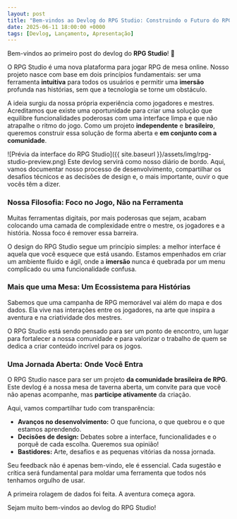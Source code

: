 ```yaml
---
layout: post
title: "Bem-vindos ao Devlog do RPG Studio: Construindo o Futuro do RPG de Mesa, Juntos!"
date: 2025-06-11 18:00:00 +0000
tags: [Devlog, Lançamento, Apresentação]
---
```


Bem-vindos ao primeiro post do devlog do **RPG Studio**! 🎉

O RPG Studio é uma nova plataforma para jogar RPG de mesa online. Nosso projeto nasce com base em dois princípios fundamentais: ser uma ferramenta **intuitiva** para todos os usuários e permitir uma **imersão** profunda nas histórias, sem que a tecnologia se torne um obstáculo.

A ideia surgiu da nossa própria experiência como jogadores e mestres. Acreditamos que existe uma oportunidade para criar uma solução que equilibre funcionalidades poderosas com uma interface limpa e que não atrapalhe o ritmo do jogo. Como um projeto **independente** e **brasileiro**, queremos construir essa solução de forma aberta e **em conjunto com a comunidade**.

![Prévia da interface do RPG Studio]({{ site.baseurl }}/assets/img/rpg-studio-preview.png)
Este devlog servirá como nosso diário de bordo. Aqui, vamos documentar nosso processo de desenvolvimento, compartilhar os desafios técnicos e as decisões de design e, o mais importante, ouvir o que vocês têm a dizer.

### Nossa Filosofia: Foco no Jogo, Não na Ferramenta

Muitas ferramentas digitais, por mais poderosas que sejam, acabam colocando uma camada de complexidade entre o mestre, os jogadores e a história. Nossa foco é remover essa barreira.

O design do RPG Studio segue um princípio simples: a melhor interface é aquela que você esquece que está usando. Estamos empenhados em criar um ambiente fluido e ágil, onde a **imersão** nunca é quebrada por um menu complicado ou uma funcionalidade confusa.

### Mais que uma Mesa: Um Ecossistema para Histórias

Sabemos que uma campanha de RPG memorável vai além do mapa e dos dados. Ela vive nas interações entre os jogadores, na arte que inspira a aventura e na criatividade dos mestres.

O RPG Studio está sendo pensado para ser um ponto de encontro, um lugar para fortalecer a nossa comunidade e para valorizar o trabalho de quem se dedica a criar conteúdo incrível para os jogos.

### Uma Jornada Aberta: Onde Você Entra

O RPG Studio nasce para ser um projeto **da comunidade brasileira de RPG**. Este devlog é a nossa mesa de taverna aberta, um convite para que você não apenas acompanhe, mas **participe ativamente** da criação.

Aqui, vamos compartilhar tudo com transparência:
- **Avanços no desenvolvimento:** O que funciona, o que quebrou e o que estamos aprendendo.
- **Decisões de design:** Debates sobre a interface, funcionalidades e o porquê de cada escolha. Queremos sua opinião!
- **Bastidores:** Arte, desafios e as pequenas vitórias da nossa jornada.

Seu feedback não é apenas bem-vindo, ele é essencial. Cada sugestão e crítica será fundamental para moldar uma ferramenta que todos nós tenhamos orgulho de usar.

A primeira rolagem de dados foi feita. A aventura começa agora.

Sejam muito bem-vindos ao devlog do RPG Studio!